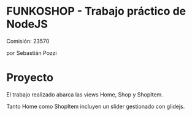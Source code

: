 # FUNKOSHOP - Trabajo práctico de NodeJS

Comisión: 23570

por Sebastián Pozzi

# Proyecto

El trabajo realizado abarca las views Home, Shop y ShopItem.

Tanto Home como ShopItem incluyen un slider gestionado con glidejs.